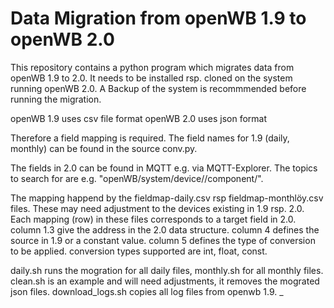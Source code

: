 # Data Migration from openWB 1.9 to openWB 2.0

This repository contains a python program which migrates data from openWB 1.9 to 2.0.
It needs to be installed rsp. cloned on the system running openWB 2.0.
A Backup of the system is recommmended before running the migration.

openWB 1.9 uses csv file format
openWB 2.0 uses json format

Therefore a field mapping is required.
The field names for 1.9 (daily, monthly) can be found in the source conv.py.

The fields in 2.0 can be found in MQTT e.g. via MQTT-Explorer.
The topics to search for are e.g. "openWB/system/device/<device-no>/component/<component-no>".

The mapping happend by the fieldmap-daily.csv rsp fieldmap-monthlöy.csv files.
These may need adjustment to the devices existing in 1.9 rsp. 2.0.
Each mapping (row) in these files corresponds to a target field in 2.0.
column 1.3 give the address in the 2.0 data structure.
column 4 defines the source in 1.9 or a constant value.
column 5 defines the type of conversion to be applied.
conversion types supported are int, float, const.

daily.sh runs the mogration for all daily files,
monthly.sh for all monthly files.
clean.sh is an example and will need adjustments, it removes the mograted json files.
download_logs.sh copies all log files from openwb 1.9.
_


